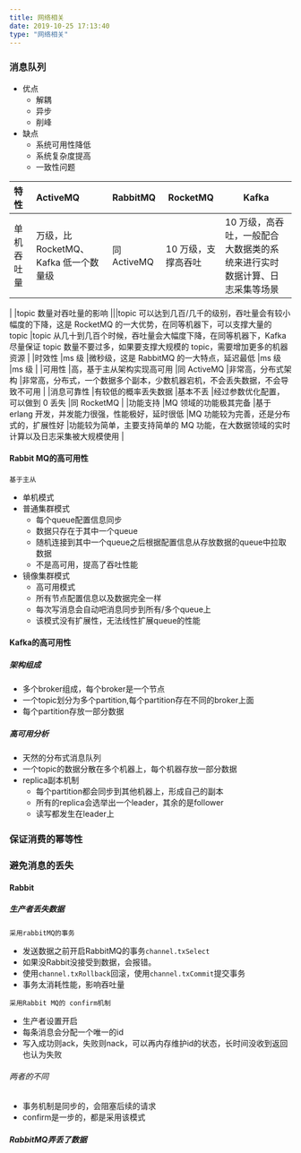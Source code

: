 ```yaml
---
title: 网络相关
date: 2019-10-25 17:13:40
type: "网络相关"
---
```


### 消息队列
* 优点
    * 解耦
    * 异步
    * 削峰
* 缺点
    * 系统可用性降低
    * 系统复杂度提高
    * 一致性问题
    
|特性|ActiveMQ|RabbitMQ|RocketMQ|Kafka|
|:---|:---|:----|----|----|
|单机吞吐量	|万级，比 RocketMQ、Kafka 低一个数量级	|同 ActiveMQ	|10 万级，支撑高吞吐	|10 万级，高吞吐，一般配合大数据类的系统来进行实时数据计算、日志采集等场景
|
|topic 数量对吞吐量的影响	|||topic 可以达到几百/几千的级别，吞吐量会有较小幅度的下降，这是 RocketMQ 的一大优势，在同等机器下，可以支撑大量的 topic	|topic 从几十到几百个时候，吞吐量会大幅度下降，在同等机器下，Kafka 尽量保证 topic 数量不要过多，如果要支撑大规模的 topic，需要增加更多的机器资源
|
|时效性	|ms 级	|微秒级，这是 RabbitMQ 的一大特点，延迟最低	|ms 级	|ms 级	|
|可用性	|高，基于主从架构实现高可用	|同 ActiveMQ	|非常高，分布式架构	|非常高，分布式，一个数据多个副本，少数机器宕机，不会丢失数据，不会导致不可用
|
|消息可靠性		|有较低的概率丢失数据	|基本不丢	|经过参数优化配置，可以做到 0 丢失	|同 RocketMQ
|
|功能支持		|MQ 领域的功能极其完备	|基于 erlang 开发，并发能力很强，性能极好，延时很低	|MQ 功能较为完善，还是分布式的，扩展性好	|功能较为简单，主要支持简单的 MQ 功能，在大数据领域的实时计算以及日志采集被大规模使用
|


#### Rabbit MQ的高可用性
`基于主从`
* 单机模式
* 普通集群模式
    * 每个queue配置信息同步
    * 数据只存在于其中一个queue
    * 随机连接到其中一个queue之后根据配置信息从存放数据的queue中拉取数据
    * 不是高可用，提高了吞吐性能
* 镜像集群模式
    * 高可用模式
    * 所有节点配置信息以及数据完全一样
    * 每次写消息会自动吧消息同步到所有/多个queue上
    * 该模式没有扩展性，无法线性扩展queue的性能

#### Kafka的高可用性
##### 架构组成
* 多个broker组成，每个broker是一个节点
* 一个topic划分为多个partition,每个partition存在不同的broker上面
* 每个partition存放一部分数据

##### 高可用分析
* 天然的分布式消息队列
* 一个topic的数据分散在多个机器上，每个机器存放一部分数据
* replica副本机制
    * 每个partition都会同步到其他机器上，形成自己的副本
    * 所有的replica会选举出一个leader，其余的是follower
    * 读写都发生在leader上


### 保证消费的幂等性

### 避免消息的丢失
#### Rabbit
##### 生产者丢失数据
`采用rabbitMQ的事务`
* 发送数据之前开启RabbitMQ的事务`channel.txSelect`
* 如果没Rabbit没接受到数据，会报错。
* 使用`channel.txRollback`回滚，使用`channel.txCommit`提交事务
* 事务太消耗性能，影响吞吐量

`采用Rabbit MQ的 confirm机制`
* 生产者设置开启
* 每条消息会分配一个唯一的id
* 写入成功则ack，失败则nack，可以再内存维护id的状态，长时间没收到返回也认为失败

###### 两者的不同
* 事务机制是同步的，会阻塞后续的请求
* confirm是一步的，都是采用该模式

##### RabbitMQ弄丢了数据
